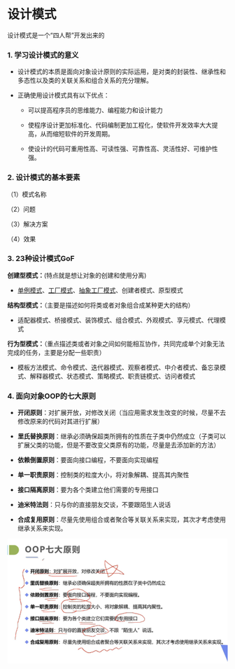# 设计模式

设计模式是一个“四人帮”开发出来的

### 1. 学习设计模式的意义

- 设计模式的本质是面向对象设计原则的实际运用，是对类的封装性、继承性和多态性以及类的关联关系和组合关系的充分理解。

- 正确使用设计模式具有以下优点：
  
  - 可以提高程序员的思维能力、编程能力和设计能力
  
  - 使程序设计更加标准化、代码编制更加工程化，使软件开发效率大大提高，从而缩短软件的开发周期。
  
  - 使设计的代码可重用性高、可读性强、可靠性高、灵活性好、可维护性强。 

### 2. 设计模式的基本要素

（1）模式名称

（2）问题

（3）解决方案

（4）效果

### 3. 23种设计模式GoF

**创建型模式：**(特点就是想让对象的创建和使用分离)

- [单例模式](单例模式.md)、[工厂模式](工厂模式.md)、[抽象工厂模式](抽象工厂模式.md)、创建者模式、原型模式

**结构型模式：**（主要是描述如何将类或者对象组合成某种更大的结构）

- 适配器模式、桥接模式、装饰模式、组合模式、外观模式、享元模式、代理模式

**行为型模式：**（重点描述类或者对象之间如何能相互协作，共同完成单个对象无法完成的任务，主要是分配一些职责）

- 模板方法模式、命令模式、迭代器模式、观察者模式、中介者模式、备忘录模式、解释器模式、状态模式、策略模式、职责链模式、访问者模式

### 4. 面向对象OOP的七大原则

- **开闭原则**：对扩展开放，对修改关闭（当应用需求发生改变的时候，尽量不去修改原来的代码对其进行扩展）

- **里氏替换原则**：继承必须确保超类所拥有的性质在子类中仍然成立（子类可以扩展父类的功能，但是不要改变父类原有的功能，尽量是去添加新的方法）

- **依赖倒置原则**：要面向接口编程，不要面向实现编程

- **单一职责原则**：控制类的粒度大小，将对象解耦、提高其内聚性

- **接口隔离原则**：要为各个类建立他们需要的专用接口

- **迪米特法则**：只与你的直接朋友交谈，不要跟陌生人说话

- **合成复用原则**：尽量先使用组合或者聚合等关联关系来实现，其次才考虑使用继承关系来实现。

![](assets/2022-06-29-17-12-10-image.png)
